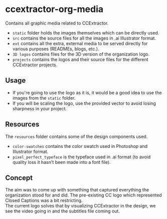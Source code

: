 # ccextractor-org-media
Contains all graphic media related to CCExtractor.
- `static` folder holds the images themselves which can be directly used.
- `src` contains the source files for all the images in .ai Illustrator format.
- `ext` contains all the extra, external media to be served directly for various purposes (READMEs, blogs, etc.).
- `3D logos` contains files for the 3D version of the organization logo.
- `projects` contains the logos and their source files for the different CCExtractor projects.

## Usage
- If you're going to use the logo as it is, it would be a good idea to use the images from the `static` folder. <br>
- If you will be scaling the logo, use the provided vector to avoid losing sharpness in your project.

## Resources
The `resources` folder contains some of the design components used.
- `color-swatches` contains the color swatch used in Photoshop and Illustrator format.
- `pixel_perfect_typeface` is the typeface used in .ai format (to avoid quality loss it hasn't been made into a font file).

## Concept
The aim was to come up with something that captured everything the organization stood for and did. The pre-existing CC logo which represented Closed Captions was a bit restricting. <br>
The current logo solves that by visualizing CCExtractor in the design, we see the video going in and the subtitles file coming out.
